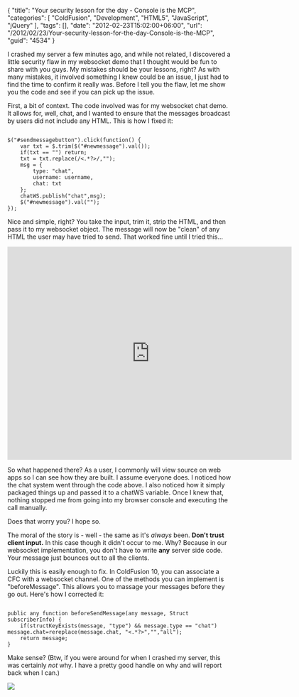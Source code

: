 {
	"title": "Your security lesson for the day - Console is the MCP",
	"categories": [
		"ColdFusion",
		"Development",
		"HTML5",
		"JavaScript",
		"jQuery"
	],
	"tags": [],
	"date": "2012-02-23T15:02:00+06:00",
	"url": "/2012/02/23/Your-security-lesson-for-the-day-Console-is-the-MCP",
	"guid": "4534"
}

I crashed my server a few minutes ago, and while not related, I discovered a little security flaw in my websocket demo that I thought would be fun to share with you guys. My mistakes should be your lessons, right? As with many mistakes, it involved something I knew could be an issue, I just had to find the time to confirm it really was. Before I tell you the flaw, let me show you the code and see if you can pick up the issue.
<!--more-->
<p>

First, a bit of context. The code involved was for my websocket chat demo. It allows for, well, chat, and I wanted to ensure that the messages broadcast by users did not include any HTML. This is how I fixed it:

<p>

<code>
$("#sendmessagebutton").click(function() {
	var txt = $.trim($("#newmessage").val());
	if(txt == "") return;
	txt = txt.replace(/&lt;.*?&gt;/,"");
	msg = {
		type: "chat",
		username: username,
		chat: txt
	};
	chatWS.publish("chat",msg);
	$("#newmessage").val("");
});
</code>

<p>

Nice and simple, right? You take the input, trim it, strip the HTML, and then pass it to my websocket object. The message will now be "clean" of any HTML the user may have tried to send. That worked fine until I tried this...

<p>

<iframe width="640" height="480" src="http://www.youtube.com/embed/n2E4zl5laYc" frameborder="0" allowfullscreen></iframe>

<p>

So what happened there? As a user, I commonly will view source on web apps so I can see how they are built. I assume everyone does. I noticed how the chat system went through the code above. I also noticed how it simply packaged things up and passed it to a chatWS variable. Once I knew that, nothing stopped me from going into my browser console and executing the call manually.

<p>

Does that worry you? I hope so. 

<p>

The moral of the story is - well - the same as it's <i>always</i> been. <b>Don't trust client input.</b> In this case though it didn't occur to me. Why? Because in our websocket implementation, you don't have to write <b>any</b> server side code. Your message just bounces out to all the clients. 

<p>

Luckily this is easily enough to fix. In ColdFusion 10, you can associate a CFC with a websocket channel. One of the methods you can implement is "beforeMessage". This allows you to massage your messages before they go out. Here's how I corrected it:

<p>

<code>
public any function beforeSendMessage(any message, Struct subscriberInfo) {
	if(structKeyExists(message, "type") && message.type == "chat") message.chat=rereplace(message.chat, "&lt;.*?&gt;","","all");
	return message;
}
</code>

<p>

Make sense? (Btw, if you were around for when I crashed my server, this was certainly <i>not</i> why. I have a pretty good handle on why and will report back when I can.)

<p>

<img src="http://www.raymondcamden.com/images/Mcp.PNG" />